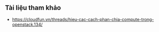 ## Tài liệu tham khảo
- https://cloudfun.vn/threads/hieu-cac-cach-phan-chia-compute-trong-openstack.134/

